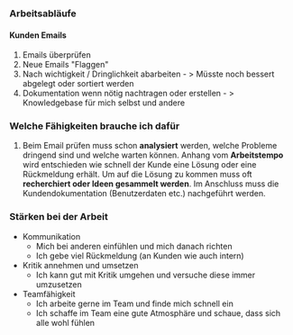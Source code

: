 ### Arbeitsabläufe
#### Kunden Emails
1. Emails überprüfen
2. Neue Emails "Flaggen"
3. Nach wichtigkeit / Dringlichkeit abarbeiten - > Müsste noch bessert abgelegt oder sortiert werden
4. Dokumentation wenn nötig nachtragen oder erstellen - > Knowledgebase für mich selbst und andere

### Welche Fähigkeiten brauche ich dafür
1. Beim Email prüfen muss schon **analysiert** werden, welche Probleme dringend sind und welche warten können. Anhang vom **Arbeitstempo** wird entschieden wie schnell der Kunde eine Lösung oder eine Rückmeldung erhält. Um auf die Lösung zu kommen muss oft **recherchiert oder Ideen gesammelt werden**. Im Anschluss muss die Kundendokumentation (Benutzerdaten etc.) nachgeführt werden.

### Stärken bei der Arbeit
- Kommunikation
	- Mich bei anderen einfühlen und mich danach richten
	- Ich gebe viel Rückmeldung (an Kunden wie auch intern)
- Kritik annehmen und umsetzen
	- Ich kann gut mit Kritik umgehen und versuche diese immer umzusetzen
- Teamfähigkeit
	- Ich arbeite gerne im Team und finde mich schnell ein
	- Ich schaffe im Team eine gute Atmosphäre und schaue, dass sich alle wohl fühlen

